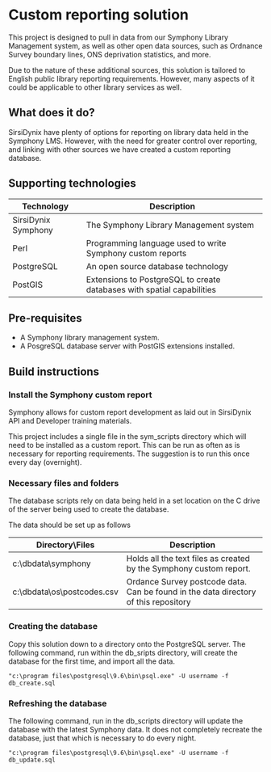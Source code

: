 # Custom reporting solution

This project is designed to pull in data from our Symphony Library Management system, as well as other open data sources, such as Ordnance Survey boundary lines, ONS deprivation statistics, and more.

Due to the nature of these additional sources, this solution is tailored to English public library reporting requirements. However, many aspects of it could be applicable to other library services as well.

## What does it do?

SirsiDynix have plenty of options for reporting on library data held in the Symphony LMS.  However, with the need for greater control over reporting, and linking with other sources we have created a custom reporting database.

## Supporting technologies

| Technology | Description |
| ---------- | ----------- |
| SirsiDynix Symphony | The Symphony Library Management system |
| Perl | Programming language used to write Symphony custom reports |
| PostgreSQL | An open source database technology  |
| PostGIS | Extensions to PostgreSQL to create databases with spatial capabilities |

## Pre-requisites

- A Symphony library management system.
- A PosgreSQL database server with PostGIS extensions installed.

## Build instructions

### Install the Symphony custom report

Symphony allows for custom report development as laid out in SirsiDynix API and Developer training materials.

This project includes a single file in the sym_scripts directory which will need to be installed as a custom report.  This can be run as often as is necessary for reporting requirements.  The suggestion is to run this once every day (overnight).

### Necessary files and folders

The database scripts rely on data being held in a set location on the C drive of the server being used to create the database.

The data should be set up as follows

| Directory\Files | Description |
| --------- | ----------- |
| c:\dbdata\symphony | Holds all the text files as created by the Symphony custom report. |
| c:\dbdata\os\postcodes.csv | Ordance Survey postcode data.  Can be found in the data directory of this repository |

### Creating the database

Copy this solution down to a directory onto the PostgreSQL server.  The following command, run within the db_sripts directory, will create the database for the first time, and import all the data.

```
"c:\program files\postgresql\9.6\bin\psql.exe" -U username -f db_create.sql
```

### Refreshing the database

The following command, run in the db_scripts directory will update the database with the latest Symphony data.  It does not completely recreate the database, just that which is necessary to do every night.

```
"c:\program files\postgresql\9.6\bin\psql.exe" -U username -f db_update.sql
```
